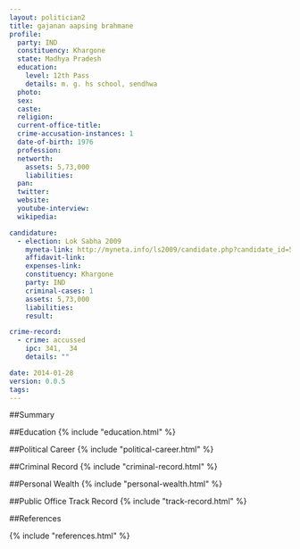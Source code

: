 ```yaml
---
layout: politician2
title: gajanan aapsing brahmane
profile: 
  party: IND
  constituency: Khargone
  state: Madhya Pradesh
  education: 
    level: 12th Pass
    details: m. g. hs school, sendhwa
  photo: 
  sex: 
  caste: 
  religion: 
  current-office-title: 
  crime-accusation-instances: 1
  date-of-birth: 1976
  profession: 
  networth: 
    assets: 5,73,000
    liabilities: 
  pan: 
  twitter: 
  website: 
  youtube-interview: 
  wikipedia: 

candidature: 
  - election: Lok Sabha 2009
    myneta-link: http://myneta.info/ls2009/candidate.php?candidate_id=5280
    affidavit-link: 
    expenses-link: 
    constituency: Khargone 
    party: IND
    criminal-cases: 1
    assets: 5,73,000
    liabilities: 
    result:  

crime-record: 
  - crime: accussed
    ipc: 341,  34
    details: "" 

date: 2014-01-28
version: 0.0.5
tags: 
---
```

##Summary


##Education
{% include "education.html" %}


##Political Career
{% include "political-career.html" %}


##Criminal Record
{% include "criminal-record.html" %}


##Personal Wealth
{% include "personal-wealth.html" %}


##Public Office Track Record
{% include "track-record.html" %}


##References


{% include "references.html" %}